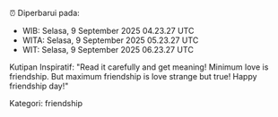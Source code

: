 ⏰ Diperbarui pada:
- WIB: Selasa, 9 September 2025 04.23.27 UTC
- WITA: Selasa, 9 September 2025 05.23.27 UTC
- WIT: Selasa, 9 September 2025 06.23.27 UTC

Kutipan Inspiratif:
"Read it carefully and get meaning! Minimum love is friendship. But maximum friendship is love strange but true! Happy friendship day!"


Kategori: friendship

